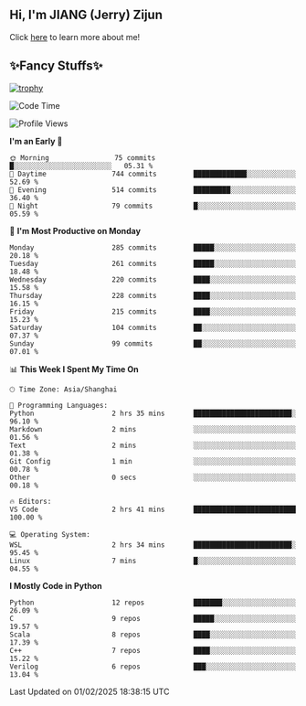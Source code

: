 ## Hi, I'm JIANG (Jerry) Zijun

Click [here](https://jzjerry.github.io/about/) to learn more about me!

## ✨Fancy Stuffs✨
[![trophy](https://github-profile-trophy.vercel.app/?username=jzjerry&theme=onedark)](https://github.com/ryo-ma/github-profile-trophy)
<!--START_SECTION:waka-->
![Code Time](http://img.shields.io/badge/Code%20Time-1%2C009%20hrs%204%20mins-blue)

![Profile Views](http://img.shields.io/badge/Profile%20Views-0-blue)

**I'm an Early 🐤** 

```text
🌞 Morning                75 commits          █░░░░░░░░░░░░░░░░░░░░░░░░   05.31 % 
🌆 Daytime                744 commits         █████████████░░░░░░░░░░░░   52.69 % 
🌃 Evening                514 commits         █████████░░░░░░░░░░░░░░░░   36.40 % 
🌙 Night                  79 commits          █░░░░░░░░░░░░░░░░░░░░░░░░   05.59 % 
```
📅 **I'm Most Productive on Monday** 

```text
Monday                   285 commits         █████░░░░░░░░░░░░░░░░░░░░   20.18 % 
Tuesday                  261 commits         █████░░░░░░░░░░░░░░░░░░░░   18.48 % 
Wednesday                220 commits         ████░░░░░░░░░░░░░░░░░░░░░   15.58 % 
Thursday                 228 commits         ████░░░░░░░░░░░░░░░░░░░░░   16.15 % 
Friday                   215 commits         ████░░░░░░░░░░░░░░░░░░░░░   15.23 % 
Saturday                 104 commits         ██░░░░░░░░░░░░░░░░░░░░░░░   07.37 % 
Sunday                   99 commits          ██░░░░░░░░░░░░░░░░░░░░░░░   07.01 % 
```


📊 **This Week I Spent My Time On** 

```text
🕑︎ Time Zone: Asia/Shanghai

💬 Programming Languages: 
Python                   2 hrs 35 mins       ████████████████████████░   96.10 % 
Markdown                 2 mins              ░░░░░░░░░░░░░░░░░░░░░░░░░   01.56 % 
Text                     2 mins              ░░░░░░░░░░░░░░░░░░░░░░░░░   01.38 % 
Git Config               1 min               ░░░░░░░░░░░░░░░░░░░░░░░░░   00.78 % 
Other                    0 secs              ░░░░░░░░░░░░░░░░░░░░░░░░░   00.18 % 

🔥 Editors: 
VS Code                  2 hrs 41 mins       █████████████████████████   100.00 % 

💻 Operating System: 
WSL                      2 hrs 34 mins       ████████████████████████░   95.45 % 
Linux                    7 mins              █░░░░░░░░░░░░░░░░░░░░░░░░   04.55 % 
```

**I Mostly Code in Python** 

```text
Python                   12 repos            ███████░░░░░░░░░░░░░░░░░░   26.09 % 
C                        9 repos             █████░░░░░░░░░░░░░░░░░░░░   19.57 % 
Scala                    8 repos             ████░░░░░░░░░░░░░░░░░░░░░   17.39 % 
C++                      7 repos             ████░░░░░░░░░░░░░░░░░░░░░   15.22 % 
Verilog                  6 repos             ███░░░░░░░░░░░░░░░░░░░░░░   13.04 % 
```




 Last Updated on 01/02/2025 18:38:15 UTC
<!--END_SECTION:waka-->
